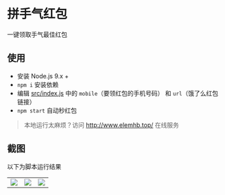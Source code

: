 # 拼手气红包

一键领取手气最佳红包

## 使用

- 安装 Node.js 9.x +
- `npm i` 安装依赖
- 编辑 [src/index.js](src/index.js) 中的 `mobile`（要领红包的手机号码） 和 `url`（饿了么红包链接）
- `npm start` 自动秒红包

> 本地运行太麻烦？访问 http://www.elemhb.top/ 在线服务

## 截图

以下为脚本运行结果

<table>
  <tr>
    <td>
      <img src="https://user-images.githubusercontent.com/8413791/35775069-7f07ce46-09bc-11e8-8fc4-6bbe983c089d.png">
    </td>
    <td>
      <img src="https://user-images.githubusercontent.com/8413791/35775073-a36248f2-09bc-11e8-905a-0630d4c11714.png">
    </td>
    <td>
      <img src="https://user-images.githubusercontent.com/8413791/35775092-1b3447c2-09bd-11e8-89a7-6a60fd9219ff.png">
    </td>
  </tr>
</table>
